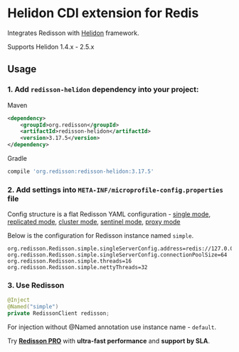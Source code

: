 # Helidon CDI extension for Redis

Integrates Redisson with [Helidon](https://helidon.io/) framework.  

Supports Helidon 1.4.x - 2.5.x  

## Usage  

### 1. Add `redisson-helidon` dependency into your project:  

Maven  

```xml  
<dependency>
    <groupId>org.redisson</groupId>
    <artifactId>redisson-helidon</artifactId>
    <version>3.17.5</version>
</dependency>
```

Gradle

```groovy
compile 'org.redisson:redisson-helidon:3.17.5'
```

### 2. Add settings into `META-INF/microprofile-config.properties` file

Config structure is a flat Redisson YAML configuration - 
[single mode](https://github.com/redisson/redisson/wiki/2.-Configuration#262-single-instance-yaml-config-format),
[replicated mode](https://github.com/redisson/redisson/wiki/2.-Configuration#252-replicated-yaml-config-format),
[cluster mode](https://github.com/redisson/redisson/wiki/2.-Configuration#242-cluster-yaml-config-format),
[sentinel mode](https://github.com/redisson/redisson/wiki/2.-Configuration#272-sentinel-yaml-config-format),
[proxy mode](https://github.com/redisson/redisson/wiki/2.-Configuration#292-proxy-mode-yaml-config-format)

Below is the configuration for Redisson instance named `simple`.
```
org.redisson.Redisson.simple.singleServerConfig.address=redis://127.0.0.1:6379
org.redisson.Redisson.simple.singleServerConfig.connectionPoolSize=64
org.redisson.Redisson.simple.threads=16
org.redisson.Redisson.simple.nettyThreads=32
```

### 3. Use Redisson

```java
@Inject
@Named("simple")
private RedissonClient redisson;
```

For injection without @Named annotation use instance name - `default`. 

Try __[Redisson PRO](https://redisson.pro)__ with **ultra-fast performance** and **support by SLA**.
